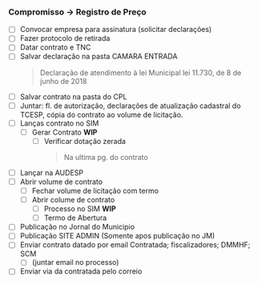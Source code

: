 ### Compromisso -> Registro de Preço
- [ ] Convocar empresa para assinatura (solicitar declarações)
- [ ] Fazer protocolo de retirada
- [ ] Datar contrato e TNC
- [ ] Salvar declaração na pasta CAMARA ENTRADA
	> Declaração de atendimento à lei Municipal lei 11.730, de 8 de junho de 2018
- [ ] Salvar contrato na pasta do CPL
- [ ] Juntar: fl. de autorização, declarações de atualização cadastral do TCESP, cópia do contrato ao volume de licitação.
- [ ] Lanças contrato no SIM
	- [ ] Gerar Contrato **WIP**
      - [ ] Verificar dotação zerada
		> Na ultima pg. do  contrato
- [ ] Lançar na AUDESP
- [ ] Abrir volume de contrato
	- [ ] Fechar volume de licitação com termo
	- [ ] Abrir colume de contrato
 		- [ ] Processo no SIM **WIP**
		- [ ] Termo de Abertura
- [ ] Publicação no Jornal do Municipio
- [ ] Publicação SITE ADMIN (Somente apos publicação no JM)
- [ ] Enviar contrato datado por email
      Contratada; fiscalizadores; DMMHF; SCM
  - [ ] (juntar email no processo)
- [ ] Enviar via da contratada pelo correio
